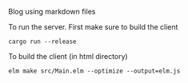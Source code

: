 Blog using markdown files

To run the server. First make sure to build the client
```
cargo run --release
```

To build the client (in html directory)
```
elm make src/Main.elm --optimize --output=elm.js
```
